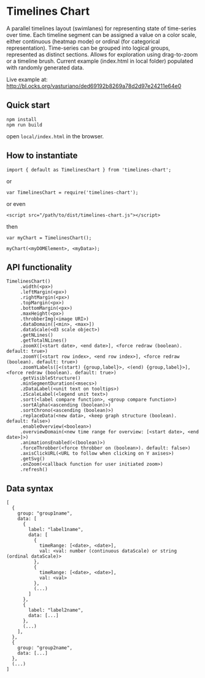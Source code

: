 # Timelines Chart

A parallel timelines layout (swimlanes) for representing state of time-series over time. 
Each timeline segment can be assigned a value on a color scale, either continuous (heatmap mode) or ordinal (for categorical representation).
Time-series can be grouped into logical groups, represented as distinct sections. Allows for exploration using drag-to-zoom or a timeline brush.
Current example (index.html in local folder) populated with randomly generated data.

Live example at: http://bl.ocks.org/vasturiano/ded69192b8269a78d2d97e24211e64e0

## Quick start

```
npm install
npm run build
```
open ```local/index.html``` in the browser.

## How to instantiate

```
import { default as TimelinesChart } from 'timelines-chart';
```
or
```
var TimelinesChart = require('timelines-chart');
```
or even
```
<script src="/path/to/dist/timelines-chart.js"></script>
```
then
```
var myChart = TimelinesChart();

myChart(<myDOMElement>, <myData>);
```

## API functionality

```
TimelinesChart()
     .width(<px>)
     .leftMargin(<px>)
     .rightMargin(<px>)
     .topMargin(<px>)
     .bottomMargin(<px>)
     .maxHeight(<px>)
     .throbberImg(<image URI>)
     .dataDomain([<min>, <max>])
     .dataScale(<d3 scale object>)
     .getNLines()
     .getTotalNLines()
     .zoomX([<start date>, <end date>], <force redraw (boolean). default: true>)
     .zoomY([<start row index>, <end row index>], <force redraw (boolean). default: true>)
     .zoomYLabels([<(start) {group,label}>, <(end) {group,label}>], <force redraw (boolean). default: true>)
     .getVisibleStructure()
     .minSegmentDuration(<msecs>)
     .zDataLabel(<unit text on tooltips>)
     .zScaleLabel(<legend unit text>)
     .sort(<label compare function>, <group compare function>)
     .sortAlpha(<ascending (boolean)>)
     .sortChrono(<ascending (boolean)>)
     .replaceData(<new data>, <keep graph structure (boolean). default: false>)
     .enableOverview(<boolean>)
     .overviewDomain(<new time range for overview: [<start date>, <end date>]>)
     .animationsEnabled(<(boolean)>)
     .forceThrobber(<force throbber on (boolean>). default: false>)
     .axisClickURL(<URL to follow when clicking on Y axises>)
     .getSvg()
     .onZoom(<callback function for user initiated zoom>)
     .refresh()
```
## Data syntax

```
[
  {
    group: "group1name",
    data: [
      {
        label: "label1name",
        data: [
          {
            timeRange: [<date>, <date>],
            val: <val: number (continuous dataScale) or string (ordinal dataScale)> 
          },
          {
            timeRange: [<date>, <date>],
            val: <val>
          },
          (...)
        ]
      },
      {
        label: "label2name",
        data: [...]
      },
      (...)
    ],
  },
  {
    group: "group2name",
    data: [...]
  },
  (...)
]
```

